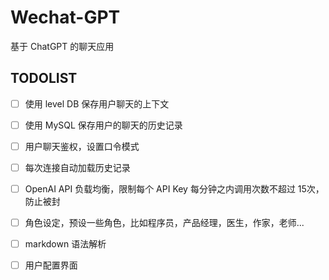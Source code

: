 # Wechat-GPT

基于 ChatGPT 的聊天应用

## TODOLIST

* [ ] 使用 level DB 保存用户聊天的上下文
* [ ] 使用 MySQL 保存用户的聊天的历史记录
* [ ] 用户聊天鉴权，设置口令模式
* [ ] 每次连接自动加载历史记录
* [ ] OpenAI API 负载均衡，限制每个 API Key 每分钟之内调用次数不超过 15次，防止被封
* [ ] 角色设定，预设一些角色，比如程序员，产品经理，医生，作家，老师...
* [ ] markdown 语法解析
* [ ] 用户配置界面

